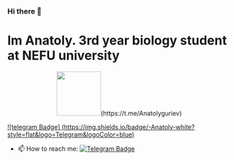 ### Hi there 👋
# Im Anatoly. 3rd year biology student at NEFU university
<!--
**Anatolyguriev/Anatolyguriev** is a ✨ _special_ ✨ repository because its `README.md` (this file) appears on your GitHub profile.

Here are some ideas to get you started:

- 🔭 I’m currently working on ...
- 🌱 I’m currently learning ...
- 👯 I’m looking to collaborate on ...
- 🤔 I’m looking for help with ...
- 💬 Ask me about ...
- 📫 How to reach me: ...
- 😄 Pronouns: ...
- ⚡ Fun fact: ...
-->
<div id="header" align="center">
  <img src="https://media.giphy.com/media/c3Q2EdrCKAsE8z94ZF/giphy.gif" width="100"/>(https://t.me/Anatolyguriev)
</div>

  [![telegram Badge] (https://img.shields.io/badge/-Anatoly-white?style=flat&logo=Telegram&logoColor=blue)](https://t.me/Anatolyguriev)
- 📫 How to reach me: [![Telegram Badge](https://img.shields.io/badge/-Lyonya-gray?style=flat&logo=Telegram&logoColor=white)](https://t.me/LyonyaZhozhikov)
